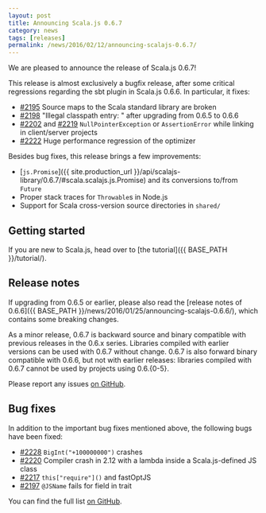 ```yaml
---
layout: post
title: Announcing Scala.js 0.6.7
category: news
tags: [releases]
permalink: /news/2016/02/12/announcing-scalajs-0.6.7/
---
```



We are pleased to announce the release of Scala.js 0.6.7!

This release is almost exclusively a bugfix release, after some critical regressions regarding the sbt plugin in Scala.js 0.6.6.
In particular, it fixes:

* [#2195](https://github.com/scala-js/scala-js/issues/2195) Source maps to the Scala standard library are broken
* [#2198](https://github.com/scala-js/scala-js/issues/2198) "Illegal classpath entry: <non existent path>" after upgrading from 0.6.5 to 0.6.6
* [#2202](https://github.com/scala-js/scala-js/issues/2202) and [#2219](https://github.com/scala-js/scala-js/issues/2219) `NullPointerException` or `AssertionError` while linking in client/server projects
* [#2222](https://github.com/scala-js/scala-js/issues/2222) Huge performance regression of the optimizer

Besides bug fixes, this release brings a few improvements:

* [`js.Promise`]({{ site.production_url }}/api/scalajs-library/0.6.7/#scala.scalajs.js.Promise) and its conversions to/from `Future`
* Proper stack traces for `Throwable`s in Node.js
* Support for Scala cross-version source directories in `shared/`

<!--more-->

## Getting started

If you are new to Scala.js, head over to
[the tutorial]({{ BASE_PATH }}/tutorial/).

## Release notes

If upgrading from 0.6.5 or earlier, please also read the [release notes of 0.6.6]({{ BASE_PATH }}/news/2016/01/25/announcing-scalajs-0.6.6/), which contains some breaking changes.

As a minor release, 0.6.7 is backward source and binary compatible with previous releases in the 0.6.x series.
Libraries compiled with earlier versions can be used with 0.6.7 without change.
0.6.7 is also forward binary compatible with 0.6.6, but not with earlier releases: libraries compiled with 0.6.7 cannot be used by projects using 0.6.{0-5}.

Please report any issues [on GitHub](https://github.com/scala-js/scala-js/issues).

## Bug fixes

In addition to the important bug fixes mentioned above, the following bugs have been fixed:

* [#2228](https://github.com/scala-js/scala-js/issues/2228) `BigInt("+100000000")` crashes
* [#2220](https://github.com/scala-js/scala-js/issues/2220) Compiler crash in 2.12 with a lambda inside a Scala.js-defined JS class
* [#2217](https://github.com/scala-js/scala-js/issues/2217) `this["require"]()` and fastOptJS
* [#2197](https://github.com/scala-js/scala-js/issues/2197) `@JSName` fails for field in trait

You can find the full list [on GitHub](https://github.com/scala-js/scala-js/issues?q=is%3Aissue+milestone%3Av0.6.7+is%3Aclosed).

